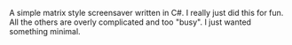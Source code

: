 A simple matrix style screensaver written in C#. I really just did this for fun. All the others are overly complicated and too "busy". I just wanted something minimal.
